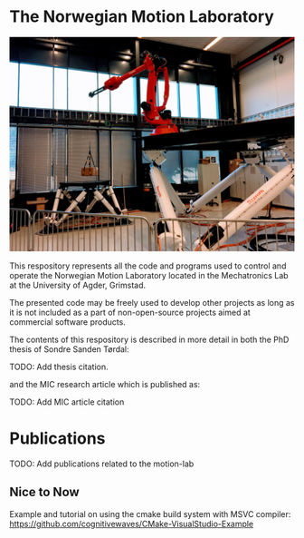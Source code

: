 # The Norwegian Motion Laboratory
![motionLabFig](theNorwegianMotionLab.jpg)

This respository represents all the code and programs used to control and operate the Norwegian Motion Laboratory located in the Mechatronics Lab at the University of Agder, Grimstad.

The presented code may be freely used to develop other projects as long as it is not included as a part of non-open-source projects aimed at commercial software products.

The contents of this respository is described in more detail in both the PhD thesis of Sondre Sanden Tørdal:

TODO: Add thesis citation.

and the MIC research article which is published as:

TODO: Add MIC article citation


# Publications
TODO: Add publications related to the motion-lab

## Nice to Now
Example and tutorial on using the cmake build system with MSVC compiler:
https://github.com/cognitivewaves/CMake-VisualStudio-Example


